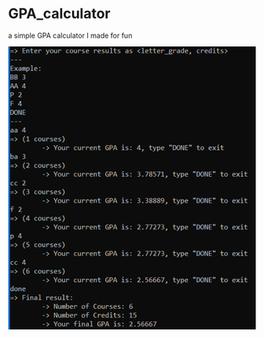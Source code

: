 # GPA_calculator
 a simple GPA calculator I made for fun

![Example](https://github.com/ocebenzer/GPA_calculator/blob/master/media/example.png)
